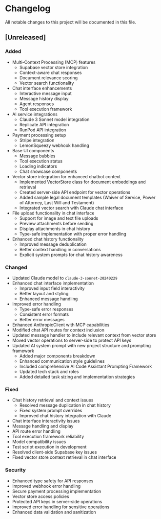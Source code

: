 # Changelog

All notable changes to this project will be documented in this file.

## [Unreleased]

### Added

- Multi-Context Processing (MCP) features
  - Supabase vector store integration
  - Context-aware chat responses
  - Document relevance scoring
  - Vector search functionality
- Chat interface enhancements
  - Interactive message input
  - Message history display
  - Agent responses
  - Tool execution framework
- AI service integrations
  - Claude 3 Sonnet model integration
  - Replicate API integration
  - RunPod API integration
- Payment processing setup
  - Stripe integration
  - LemonSqueezy webhook handling
- Base UI components
  - Message bubbles
  - Tool execution status
  - Loading indicators
  - Chat showcase components
- Vector store integration for enhanced chatbot context
  - Implemented VectorStore class for document embeddings and retrieval
  - Created server-side API endpoint for vector operations
  - Added sample legal document templates (Waiver of Service, Power of Attorney, Last Will and Testament)
  - Integrated vector search with Claude chat interface
- File upload functionality in chat interface
  - Support for image and text file uploads
  - Preview attachments before sending
  - Display attachments in chat history
  - Type-safe implementation with proper error handling
- Enhanced chat history functionality
  - Improved message deduplication
  - Better context handling in conversations
  - Explicit system prompts for chat history awareness

### Changed

- Updated Claude model to `claude-3-sonnet-20240229`
- Enhanced chat interface implementation
  - Improved input field interactivity
  - Better layout and styling
  - Enhanced message handling
- Improved error handling
  - Type-safe error responses
  - Consistent error formats
  - Better error messages
- Enhanced AnthropicClient with MCP capabilities
- Modified chat API routes for context inclusion
- Updated message handler to include relevant context from vector store
- Moved vector operations to server-side to protect API keys
- Updated AI system prompt with new project structure and prompting framework
  - Added major components breakdown
  - Enhanced communication style guidelines
  - Included comprehensive AI Code Assistant Prompting Framework
  - Updated tech stack and roles
  - Added detailed task sizing and implementation strategies

### Fixed

- Chat history retrieval and context issues
  - Resolved message duplication in chat history
  - Fixed system prompt overrides
  - Improved chat history integration with Claude
- Chat interface interactivity issues
- Message handling and display
- API route error handling
- Tool execution framework reliability
- Model compatibility issues
- Test script execution in development
- Resolved client-side Supabase key issues
- Fixed vector store context retrieval in chat interface

### Security

- Enhanced type safety for API responses
- Improved webhook error handling
- Secure payment processing implementation
- Vector store access policies
- Protected API keys in server-side operations
- Improved error handling for sensitive operations
- Enhanced data validation and sanitization

